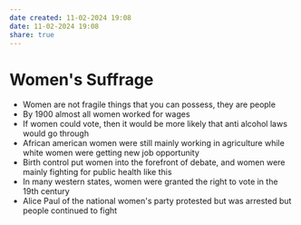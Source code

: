 ```yaml
---
date created: 11-02-2024 19:08
date: 11-02-2024 19:08
share: true
---
```

# Women's Suffrage  
  
- Women are not fragile things that you can possess, they are people  
- By 1900 almost all women worked for wages  
- If women could vote, then it would be more likely that anti alcohol laws would go through  
- African american women were still mainly working in agriculture while white women were getting new job opportunity  
- Birth control put women into the forefront of debate, and women were mainly fighting for public health like this  
- In many western states, women were granted the right to vote in the 19th century  
- Alice Paul of the national women's party protested but was arrested but people continued to fight